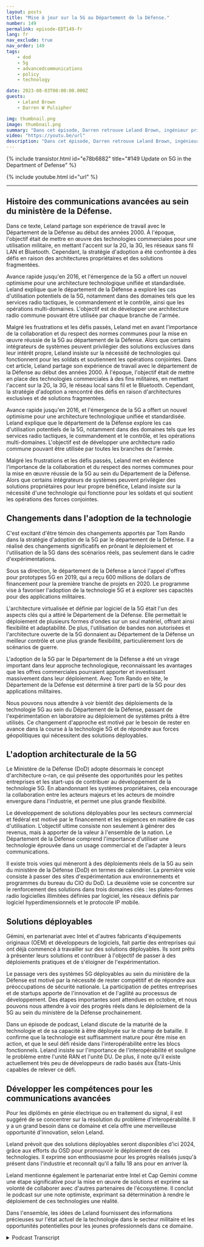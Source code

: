 ```yaml
---
layout: posts
title: "Mise à jour sur la 5G au Département de la Défense."
number: 149
permalink: episode-EDT149-fr
lang: fr
nav_exclude: true
nav_order: 149
tags:
    - dod
    - 5g
    - advancedcommunications
    - policy
    - technology

date: 2023-08-03T00:00:00.000Z
guests:
    - Leland Brown
    - Darren W Pulsipher

img: thumbnail.png
image: thumbnail.png
summary: "Dans cet épisode, Darren retrouve Leland Brown, ingénieur principal chez Capgemini et ancien invité de l'émission, pour discuter des avancées à venir de la technologie 5G au sein du Département de la Défense des États-Unis."
video: "https://youtu.be/url"
description: "Dans cet épisode, Darren retrouve Leland Brown, ingénieur principal chez Capgemini et ancien invité de l'émission, pour discuter des avancées à venir de la technologie 5G au sein du Département de la Défense des États-Unis."
---
```


<div>
{% include transistor.html id="e78b6882" title="#149 Update on 5G in the Department of Defense" %}

{% include youtube.html id="url" %}
</div>

---

## Histoire des communications avancées au sein du ministère de la Défense.

Dans ce texte, Leland partage son expérience de travail avec le Département de la Défense au début des années 2000. À l'époque, l'objectif était de mettre en œuvre des technologies commerciales pour une utilisation militaire, en mettant l'accent sur la 2G, la 3G, les réseaux sans fil LAN et Bluetooth. Cependant, la stratégie d'adoption a été confrontée à des défis en raison des architectures propriétaires et des solutions fragmentées.

Avance rapide jusqu'en 2016, et l'émergence de la 5G a offert un nouvel optimisme pour une architecture technologique unifiée et standardisée. Leland explique que le département de la Défense a exploré les cas d'utilisation potentiels de la 5G, notamment dans des domaines tels que les services radio tactiques, le commandement et le contrôle, ainsi que les opérations multi-domaines. L'objectif est de développer une architecture radio commune pouvant être utilisée par chaque branche de l'armée.

Malgré les frustrations et les défis passés, Leland met en avant l'importance de la collaboration et du respect des normes communes pour la mise en œuvre réussie de la 5G au département de la Défense. Alors que certains intégrateurs de systèmes peuvent privilégier des solutions exclusives dans leur intérêt propre, Leland insiste sur la nécessité de technologies qui fonctionnent pour les soldats et soutiennent les opérations conjointes. Dans cet article, Leland partage son expérience de travail avec le département de la Défense au début des années 2000. À l'époque, l'objectif était de mettre en place des technologies commerciales à des fins militaires, en mettant l'accent sur la 2G, la 3G, le réseau local sans fil et le Bluetooth. Cependant, la stratégie d'adoption a rencontré des défis en raison d'architectures exclusives et de solutions fragmentées.

Avance rapide jusqu'en 2016, et l'émergence de la 5G a offert un nouvel optimisme pour une architecture technologique unifiée et standardisée. Leland explique que le département de la Défense explore les cas d'utilisation potentiels de la 5G, notamment dans des domaines tels que les services radio tactiques, le commandement et le contrôle, et les opérations multi-domaines. L'objectif est de développer une architecture radio commune pouvant être utilisée par toutes les branches de l'armée.

Malgré les frustrations et les défis passés, Leland met en évidence l'importance de la collaboration et du respect des normes communes pour la mise en œuvre réussie de la 5G au sein du Département de la Défense. Alors que certains intégrateurs de systèmes peuvent privilégier des solutions propriétaires pour leur propre bénéfice, Leland insiste sur la nécessité d'une technologie qui fonctionne pour les soldats et qui soutient les opérations des forces conjointes.

## Changements dans l'adoption de la technologie

C'est excitant d'être témoin des changements apportés par Tom Rando dans la stratégie d'adoption de la 5G par le département de la Défense. Il a réalisé des changements significatifs en prônant le déploiement et l'utilisation de la 5G dans des scénarios réels, pas seulement dans le cadre d'expérimentations.

Sous sa direction, le département de la Défense a lancé l'appel d'offres pour prototypes 5G en 2019, qui a reçu 600 millions de dollars de financement pour la première tranche de projets en 2020. Le programme vise à favoriser l'adoption de la technologie 5G et à explorer ses capacités pour des applications militaires.

L'architecture virtualisée et définie par logiciel de la 5G était l'un des aspects clés qui a attiré le Département de la Défense. Elle permettait le déploiement de plusieurs formes d'ondes sur un seul matériel, offrant ainsi flexibilité et adaptabilité. De plus, l'utilisation de bandes non autorisées et l'architecture ouverte de la 5G donnaient au Département de la Défense un meilleur contrôle et une plus grande flexibilité, particulièrement lors de scénarios de guerre.

L'adoption de la 5G par le Département de la Défense a été un virage important dans leur approche technologique, reconnaissant les avantages que les offres commerciales pourraient apporter et investissant massivement dans leur déploiement. Avec Tom Rando en tête, le Département de la Défense est déterminé à tirer parti de la 5G pour des applications militaires.

Nous pouvons nous attendre à voir bientôt des déploiements de la technologie 5G au sein du Département de la Défense, passant de l'expérimentation en laboratoire au déploiement de systèmes prêts à être utilisés. Ce changement d'approche est motivé par le besoin de rester en avance dans la course à la technologie 5G et de répondre aux forces géopolitiques qui nécessitent des solutions déployables.

## L'adoption architecturale de la 5G

Le Ministère de la Défense (DoD) adopte désormais le concept d'architecture o-ran, ce qui présente des opportunités pour les petites entreprises et les start-ups de contribuer au développement de la technologie 5G. En abandonnant les systèmes propriétaires, cela encourage la collaboration entre les acteurs majeurs et les acteurs de moindre envergure dans l'industrie, et permet une plus grande flexibilité.

Le développement de solutions déployables pour les secteurs commercial et fédéral est motivé par le financement et les exigences en matière de cas d'utilisation. L'objectif ultime consiste non seulement à générer des revenus, mais à apporter de la valeur à l'ensemble de la nation. Le Département de la Défense comprend l'importance d'utiliser une technologie éprouvée dans un usage commercial et de l'adapter à leurs communications.

Il existe trois voies qui mèneront à des déploiements réels de la 5G au sein du ministère de la Défense (DoD) en termes de calendrier. La première voie consiste à passer des sites d'expérimentation aux environnements et programmes du bureau du CIO du DoD. La deuxième voie se concentre sur le renforcement des solutions dans trois domaines clés : les plates-formes radio logicielles illimitées définies par logiciel, les réseaux définis par logiciel hyperdimensionnels et le protocole IP mobile.

## Solutions déployables

Gémini, en partenariat avec Intel et d'autres fabricants d'équipements originaux (OEM) et développeurs de logiciels, fait partie des entreprises qui ont déjà commencé à travailler sur des solutions déployables. Ils sont prêts à présenter leurs solutions et contribuer à l'objectif de passer à des déploiements pratiques et de s'éloigner de l'expérimentation.

Le passage vers des systèmes 5G déployables au sein du ministère de la Défense est motivé par la nécessité de rester compétitif et de répondre aux préoccupations de sécurité nationale. La participation de petites entreprises et de startups apporte de l'innovation et de l'agilité au processus de développement. Des étapes importantes sont attendues en octobre, et nous pouvons nous attendre à voir des progrès réels dans le déploiement de la 5G au sein du ministère de la Défense prochainement.

Dans un épisode de podcast, Leland discute de la maturité de la technologie et de sa capacité à être déployée sur le champ de bataille. Il confirme que la technologie est suffisamment mature pour être mise en action, et que le seul défi réside dans l'interopérabilité entre les blocs fonctionnels. Leland insiste sur l'importance de l'interopérabilité et souligne le problème entre l'unité RAN et l'unité DU. De plus, il note qu'il existe actuellement très peu de développeurs de radio basés aux États-Unis capables de relever ce défi.

## Développer les compétences pour les communications avancées

Pour les diplômés en génie électrique ou en traitement du signal, il est suggéré de se concentrer sur la résolution du problème d'interopérabilité. Il y a un grand besoin dans ce domaine et cela offre une merveilleuse opportunité d'innovation, selon Leland.

Leland prévoit que des solutions déployables seront disponibles d'ici 2024, grâce aux efforts du OSD pour promouvoir le déploiement de ces technologies. Il exprime son enthousiasme pour les progrès réalisés jusqu'à présent dans l'industrie et reconnaît qu'il a fallu 18 ans pour en arriver là.

Leland mentionne également le partenariat entre Intel et Cap Gemini comme une étape significative pour la mise en œuvre de solutions et exprime sa volonté de collaborer avec d'autres partenaires de l'écosystème. Il conclut le podcast sur une note optimiste, exprimant sa détermination à rendre le déploiement de ces technologies une réalité.

Dans l'ensemble, les idées de Leland fournissent des informations précieuses sur l'état actuel de la technologie dans le secteur militaire et les opportunités potentielles pour les jeunes professionnels dans ce domaine.



<details>
<summary> Podcast Transcript </summary>

<p></p>

</details>
